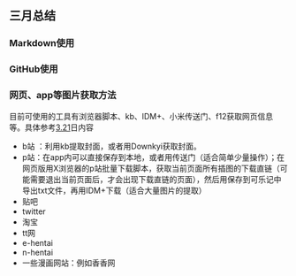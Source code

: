 ## 三月总结
### Markdown使用  


### GitHub使用  


### 网页、app等图片获取方法
目前可使用的工具有浏览器脚本、kb、IDM+、小米传送门、f12获取网页信息等。具体参考[3.21](../March/21.md)日内容
+ b站 ：利用kb提取封面，或者用Downkyi获取封面。
+ p站：在app内可以直接保存到本地，或者用传送门（适合简单少量操作）；在网页版用X浏览器的p站批量下载脚本，获取当前页面所有插图的下载直链（可能需要退出当前页面后，才会出现下载直链的页面），然后用保存到可乐记中导出txt文件，再用IDM+下载（适合大量图片的提取）
+ 贴吧
+ twitter  
+ 淘宝
+ tt网
+ e-hentai
+ n-hentai
+ 一些漫画网站：例如香香网



<!--stackedit_data:
eyJoaXN0b3J5IjpbMTk4NzU3MDA3MCwtODUwMjY2NjM2LC0yNz
M3Mjc3NjksMjA5NjY5MzEyXX0=
-->